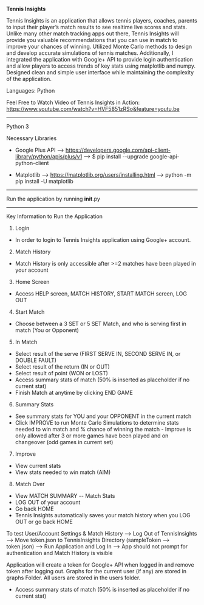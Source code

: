 **Tennis Insights**


Tennis Insights is an application that allows tennis players, coaches, parents to input their player’s match results to see realtime live scores and stats. Unlike many other match tracking apps out there, Tennis Insights will provide you valuable recommendations that you can use in match to improve your chances of winning. Utilized Monte Carlo methods to design and develop accurate simulations of tennis matches. Additionally, I integrated the application with Google+ API to provide login authentication and allow players to access trends of key stats using matplotlib and numpy. Designed clean and simple user interface while maintaining the complexity of the application. 

Languages: Python

Feel Free to Watch Video of Tennis Insights in Action:
https://www.youtube.com/watch?v=HVF5851zRSo&feature=youtu.be

-----
Python 3

Necessary Libraries

- Google Plus API 
--> https://developers.google.com/api-client-library/python/apis/plus/v1
--> $ pip install --upgrade google-api-python-client

- Matplotlib
--> https://matplotlib.org/users/installing.html
--> python -m pip install -U matplotlib

-----

Run the application by running __init__.py 

-----
Key Information to Run the Application

1. Login 
- In order to login to Tennis Insights application using Google+ account. 

2. Match History
- Match History is only accessible after >=2 matches have been played in your account

3. Home Screen
- Access HELP screen, MATCH HISTORY, START MATCH screen, LOG OUT

4. Start Match
- Choose between a 3 SET or 5 SET Match, and who is serving first in match (You or Opponent)

5. In Match
- Select result of the serve (FIRST SERVE IN, SECOND SERVE IN, or DOUBLE FAULT)
- Select result of the return (IN or OUT)
- Select result of point (WON or LOST)
- Access summary stats of match (50% is inserted as placeholder if no current stat)
- Finish Match at anytime by clicking END GAME

6. Summary Stats
- See summary stats for YOU and your OPPONENT in the current match
- Click IMPROVE to run Monte Carlo Simulations to determine stats needed to win match and % chance of winning the match
		- Improve is only allowed after 3 or more games have been played and on changeover (odd games in current set)

7. Improve
- View current stats
- View stats needed to win match (AIM)

8. Match Over
- View MATCH SUMMARY -- Match Stats
- LOG OUT of your account
- Go back HOME 
- Tennis Insights automatically saves your match history when you LOG OUT or go back HOME

	
To test User/Account Settings & Match History
--> Log Out of TennisInsights
--> Move token.json to TennisInsights Directory (sampleToken --> token.json)
--> Run Application and Log In
--> App should not prompt for authentication and Match History is visible

Application will create a token for Google+ API when logged in and remove token after logging out. Graphs for the current user (if any) are stored in graphs Folder. All users are stored in the users folder.
- Access summary stats of match (50% is inserted as placeholder if no current stat)
